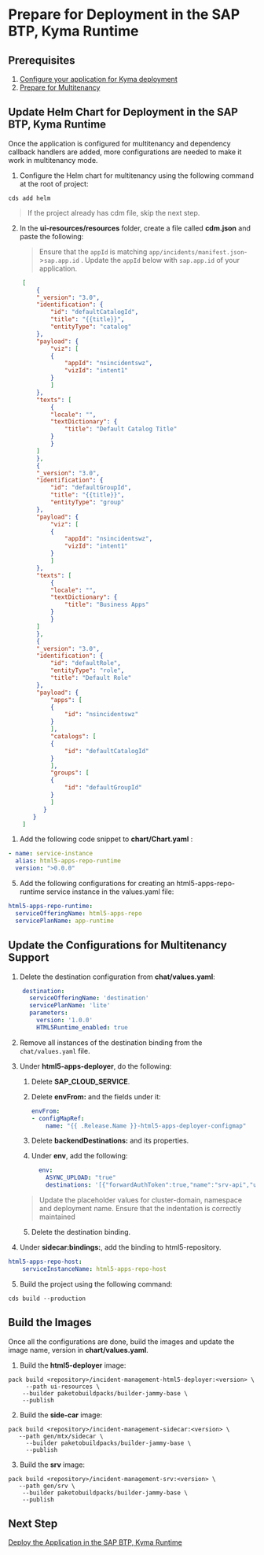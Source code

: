 # Prepare for Deployment in the SAP BTP, Kyma Runtime

## Prerequisites
1. [Configure your application for Kyma deployment](https://developers.sap.com/group.deploy-full-stack-cap-kyma-runtime.html)
2. [Prepare for Multitenancy](./enable-mtx/1-enable-mtx.md)

## Update Helm Chart for Deployment in the SAP BTP, Kyma Runtime

Once the application is configured for multitenancy and dependency callback handlers are added, more configurations are needed to make it work in multitenancy mode.

1. Configure the Helm chart for multitenancy using the following command at the root of project:
   
```shell
cds add helm
```
   
    
> If the project already has cdm file, skip the next step.
  
2. In the **ui-resources/resources** folder, create a file called **cdm.json** and paste the following:
    > Ensure that the `appId` is matching `app/incidents/manifest.json`->`sap.app.id` . Update the `appId` below with `sap.app.id` of your application.
```json
    [
        {
        "_version": "3.0",
        "identification": {
            "id": "defaultCatalogId",
            "title": "{{title}}",
            "entityType": "catalog"
        },
        "payload": {
            "viz": [
            {
                "appId": "nsincidentswz",
                "vizId": "intent1"
            }
            ]
        },
        "texts": [
            {
            "locale": "",
            "textDictionary": {
                "title": "Default Catalog Title"
            }
            }
        ]
        },
        {
        "_version": "3.0",
        "identification": {
            "id": "defaultGroupId",
            "title": "{{title}}",
            "entityType": "group"
        },
        "payload": {
            "viz": [
            {
                "appId": "nsincidentswz",
                "vizId": "intent1"
            }
            ]
        },
        "texts": [
            {
            "locale": "",
            "textDictionary": {
                "title": "Business Apps"
            }
            }
        ]
        },
        {
        "_version": "3.0",
        "identification": {
            "id": "defaultRole",
            "entityType": "role",
            "title": "Default Role"
        },
        "payload": {
            "apps": [
            {
                "id": "nsincidentswz"
            }
            ],
            "catalogs": [
            {
                "id": "defaultCatalogId"
            }
            ],
            "groups": [
            {
                "id": "defaultGroupId"
            }
            ]
          }
       }
    ]
```


1. Add the following code snippet to **chart/Chart.yaml**  :

```yaml
- name: service-instance
  alias: html5-apps-repo-runtime
  version: ">0.0.0"
```

5. Add the following configurations for creating an html5-apps-repo-runtime service instance in the values.yaml file:

```yaml
html5-apps-repo-runtime: 
  serviceOfferingName: html5-apps-repo
  servicePlanName: app-runtime
```

## Update the Configurations for Multitenancy Support

1. Delete the destination configuration from **chat/values.yaml**:
   
```yaml
    destination:
      serviceOfferingName: 'destination'
      servicePlanName: 'lite'
      parameters:
        version: '1.0.0'
        HTML5Runtime_enabled: true
```
   
2. Remove all instances of the destination binding from the `chat/values.yaml` file.
3. Under **html5-apps-deployer**, do the following:

   1. Delete **SAP_CLOUD_SERVICE**.
   2. Delete **envFrom:** and the fields under it: 
   
        ```yaml
        envFrom:
        - configMapRef:
            name: "{{ .Release.Name }}-html5-apps-deployer-configmap"
        ```
        
   3. Delete **backendDestinations:** and its properties.
   4. Under **env**, add the following:
       
       ```yaml
         env:
           ASYNC_UPLOAD: "true"
           destinations: '[{"forwardAuthToken":true,"name":"srv-api","url":"https://<deployment-name>-srv-<namespace>.<cluster-domain>"}]'
        ```
      
    >
    > Update the placeholder values for cluster-domain, namespace and deployment name.
    > Ensure that the indentation is correctly maintained
    
   5. Delete the destination binding. 
   
4. Under **sidecar:bindings:**, add the binding to html5-repository.

```yaml
html5-apps-repo-host:
    serviceInstanceName: html5-apps-repo-host
```

5. Build the project using the following command:
   
```shell
cds build --production
```

## Build the Images
Once all the configurations are done, build the images and update the image name, version in **chart/values.yaml**.

1. Build the **html5-deployer** image:

```shell
pack build <repository>/incident-management-html5-deployer:<version> \
     --path ui-resources \
    --builder paketobuildpacks/builder-jammy-base \
    --publish
```

2. Build the **side-car** image:

```shell
pack build <repository>/incident-management-sidecar:<version> \
   --path gen/mtx/sidecar \
     --builder paketobuildpacks/builder-jammy-base \
     --publish
```

3. Build the **srv** image:

```shell
pack build <repository>/incident-management-srv:<version> \
   --path gen/srv \
    --builder paketobuildpacks/builder-jammy-base \
    --publish
```

## Next Step
[Deploy the Application in the SAP BTP, Kyma Runtime](./kyma-deployment.md)
